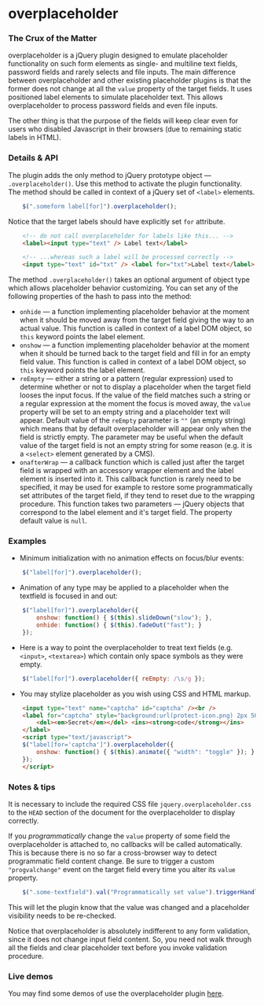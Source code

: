 # overplaceholder

### The Crux of the Matter

overplaceholder is a jQuery plugin designed to emulate placeholder functionality on such form elements as single- and multiline text fields, password fields and rarely selects and file inputs. The main difference between overplaceholder and other existing placeholder plugins is that the former does not change at all the `value` property of the target fields. It uses positioned label elements to simulate placeholder text. This allows overplaceholder to process password fields and even file inputs.

The other thing is that the purpose of the fields will keep clear even for users who disabled Javascript in their browsers (due to remaining static labels in HTML).

### Details & API

The plugin adds the only method to jQuery prototype object — `.overplaceholder()`. Use this method to activate the plugin functionality. The method should be called in context of a jQuery set of `<label>` elements.

```javascript
    $(".someform label[for]").overplaceholder();
```

Notice that the target labels should have explicitly set `for` attribute.

```html
    <!-- do not call overplaceholder for labels like this... -->
    <label><input type="text" /> Label text</label>

    <!-- ...whereas such a label will be processed correctly -->
    <input type="text" id="txt" /> <label for="txt">Label text</label>
```

The method `.overplaceholder()` takes an optional argument of object type which allows placeholder behavior customizing. You can set any of the following properties of the hash to pass into the method:

* `onhide` — a function implementing placeholder behavior at the moment when it should be moved away from the target field giving the way to an actual value. This function is called in context of a label DOM object, so `this` keyword points the label element.
* `onshow` — a function implementing placeholder behavior at the moment when it should be turned back to the target field and fill in for an empty field value. This function is called in context of a label DOM object, so `this` keyword points the label element.
* `reEmpty` — either a string or a pattern (regular expression) used to determine whether or not to display a placeholder when the target field looses the input focus. If the value of the field matches such a string or a regular expression at the moment the focus is moved away, the `value` property will be set to an empty string and a placeholder text will appear. Default value of the `reEmpty` parameter is `""` (an empty string) which means that by default overplaceholder will appear only when the field is strictly empty. The parameter may be useful when the default value of the target field is not an empty string for some reason (e.g. it is a `<select>` element generated by a CMS).
* `onafterWrap` — a callback function which is called just after the target field is wrapped with an accessory wrapper element and the label element is inserted into it. This callback function is rarely need to be specified, it may be used for example to restore some programmatically set attributes of the target field, if they tend to reset due to the wrapping procedure. This function takes two parameters — jQuery objects that correspond to the label element and it's target field. The property default value is `null`.

### Examples

* Minimum initialization with no animation effects on focus/blur events:
```javascript
    $("label[for]").overplaceholder();
```

* Animation of any type may be applied to a placeholder when the textfield is focused in and out:
```javascript
    $("label[for]").overplaceholder({
        onshow: function() { $(this).slideDown("slow"); },
        onhide: function() { $(this).fadeOut("fast"); }
    });
```

* Here is a way to point the overplaceholder to treat text fields (e.g. `<input>`, `<textarea>`) which contain only space symbols as they were empty.
```javascript
    $("label[for]").overplaceholder({ reEmpty: /\s/g });
```

* You may stylize placeholder as you wish using CSS and HTML markup.
```html
    <input type="text" name="captcha" id="captcha" /><br />
    <label for="captcha" style="background:url(protect-icon.png) 2px 50% no-repeat; padding-left:10px;">
        <del><em>Secret</em></del> <ins><strong>code</strong></ins>
    </label>
    <script type="text/javascript">
    $("label[for='captcha']").overplaceholder({
        onshow: function() { $(this).animate({ "width": "toggle" }); }
    });
    </script>
```

### Notes & tips

It is necessary to include the required CSS file `jquery.overplaceholder.css` to the `HEAD` section of the document for the overplaceholder to display correctly.

If you *programmatically* change the `value` property of some field the overplaceholder is attached to, no callbacks will be called automatically. This is because there is no so far a cross-browser way to detect programmatic field content change. Be sure to trigger a custom `"progvalchange"` event on the target field every time you alter its `value` property.

```javascript
    $(".some-textfield").val("Programmatically set value").triggerHandler("progvalchange");
```

This will let the plugin know that the value was changed and a placeholder visibility needs to be re-checked.

Notice that overplaceholder is absolutely indifferent to any form validation, since it does not change input field content. So, you need not walk through all the fields and clear placeholder text before you invoke validation procedure.

### Live demos

You may find some demos of use the overplaceholder plugin [here](http://diapeira.1gb.ru/diapeira/jquery-plugins/overplaceholder.html).
